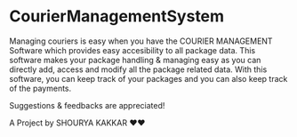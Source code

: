 # CourierManagementSystem
Managing couriers is easy when you have the COURIER MANAGEMENT Software which provides easy accesibility to all package data.
This software makes your package handling & managing easy as you can directly add, access and modify all the package related data. With this software, you can keep track of your packages and you can also keep track of the payments.

Suggestions & feedbacks are appreciated!

A Project by SHOURYA KAKKAR ❤️❤️

